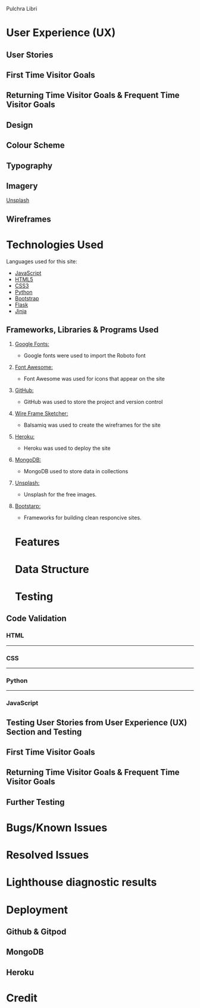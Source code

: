 Pulchra Libri

# User Experience (UX)

## User Stories

## First Time Visitor Goals

## Returning Time Visitor Goals & Frequent Time Visitor Goals

## Design

## Colour Scheme

## Typography

## Imagery

[Unsplash](https://unsplash.com/)

## Wireframes

# Technologies Used

Languages used for this site:

- [JavaScript](https://www.javascript.com/)
- [HTML5](https://en.wikipedia.org/wiki/HTML5)
- [CSS3](https://en.wikipedia.org/wiki/Cascading_Style_Sheets)
- [Python](https://www.python.org/)
- [Bootstrap](https://getbootstrap.com/)
- [Flask](https://flask.palletsprojects.com/en/1.1.x/)
- [Jinja](https://jinja.palletsprojects.com/)

## Frameworks, Libraries & Programs Used

1. [Google Fonts:](https://fonts.google.com/)
   - Google fonts were used to import the Roboto font 
2. [Font Awesome:](https://fontawesome.com/)
   - Font Awesome was used for icons that appear on the site
3. [GitHub:](https://github.com/)
   - GitHub was used to store the project and version control
4. [Wire Frame Sketcher:](https://wireframesketcher.com/)
   - Balsamiq was used to create the wireframes for the site
5. [Heroku:](https://www.heroku.com/)
   - Heroku was used to deploy the site
6. [MongoDB:](https://www.mongodb.com/cloud/atlas)
   - MongoDB used to store data in collections
7. [Unsplash:](https://unsplash.com/)
   - Unsplash for the free images.
8. [Bootstarp:](https://getbootstrap.com/)
   - Frameworks for building clean responcive sites.

   # Features

   # Data Structure

   # Testing

## Code Validation

### HTML

---

### CSS

---

### Python

---

### JavaScript

## Testing User Stories from User Experience (UX) Section and Testing

## First Time Visitor Goals

## Returning Time Visitor Goals & Frequent Time Visitor Goals

## Further Testing

# Bugs/Known Issues

# Resolved Issues

# Lighthouse diagnostic results

# Deployment

## Github & Gitpod 

## MongoDB

## Heroku

# Credit
